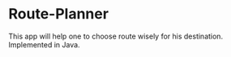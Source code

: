 # Route-Planner
This app will help one to choose route wisely for his destination. Implemented in Java.
